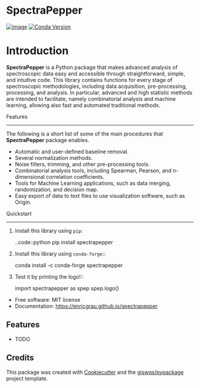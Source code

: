# SpectraPepper

[![image](https://img.shields.io/pypi/v/spectrapepper.svg)](https://pypi.python.org/pypi/spectrapepper) [![Conda Version](https://img.shields.io/conda/vn/conda-forge/spectrapepper.svg)](https://anaconda.org/conda-forge/spectrapepper)

Introduction
============

**SpectraPepper** is a Python package that makes advanced analysis of spectroscopic data easy and accessible
through straightforward, simple, and intuitive code. This library contains functions for every stage of spectroscopic
methodologies, including data acquisition, pre-processing, processing, and analysis. In particular, advanced and high
statistic methods are intended to facilitate, namely combinatorial analysis and machine learning, allowing also
fast and automated traditional methods.

Features
________
The following is a short list of some of the main procedures that **SpectraPepper** package enables.

* Automatic and user-defined baseline removal.
* Several normalization methods.
* Noise filters, trimming, and other pre-processing tools.
* Combinatorial analysis tools, including Spearman, Pearson, and n-dimensional correlation coefficients.
* Tools for Machine Learning applications, such as data merging, randomization, and decision map.
* Easy export of data to text files to use visualization software, such as Origin.



Quickstart
__________

1. Install this library using ``pip``:

      ..code::python
      pip install spectrapepper

2. Install this library using ``conda-forge``::

      conda install -c conda-forge spectrapepper

3. Test it by printing the logo!::

      import spectrapepper as spep
      spep.logo()


-   Free software: MIT license
-   Documentation: https://enricgrau.github.io/spectrapepper
    

## Features

-   TODO

## Credits

This package was created with [Cookiecutter](https://github.com/cookiecutter/cookiecutter) and the [giswqs/pypackage](https://github.com/giswqs/pypackage) project template.
